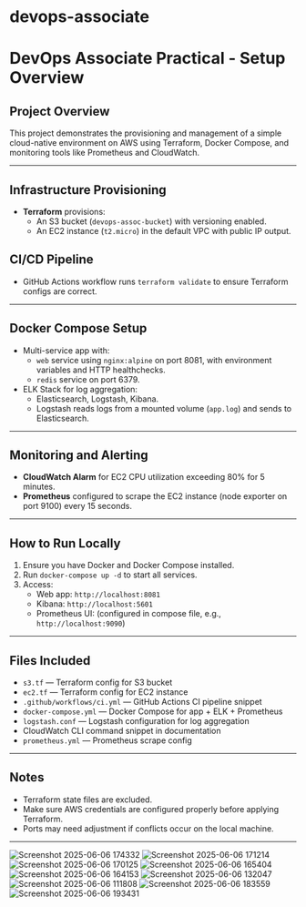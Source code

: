 # devops-associate
# DevOps Associate Practical - Setup Overview

## Project Overview

This project demonstrates the provisioning and management of a simple cloud-native environment on AWS using Terraform, Docker Compose, and monitoring tools like Prometheus and CloudWatch.

---

## Infrastructure Provisioning

- **Terraform** provisions:
  - An S3 bucket (`devops-assoc-bucket`) with versioning enabled.
  - An EC2 instance (`t2.micro`) in the default VPC with public IP output.

## CI/CD Pipeline

- GitHub Actions workflow runs `terraform validate` to ensure Terraform configs are correct.

---

## Docker Compose Setup

- Multi-service app with:
  - `web` service using `nginx:alpine` on port 8081, with environment variables and HTTP healthchecks.
  - `redis` service on port 6379.
- ELK Stack for log aggregation:
  - Elasticsearch, Logstash, Kibana.
  - Logstash reads logs from a mounted volume (`app.log`) and sends to Elasticsearch.

---

## Monitoring and Alerting

- **CloudWatch Alarm** for EC2 CPU utilization exceeding 80% for 5 minutes.
- **Prometheus** configured to scrape the EC2 instance (node exporter on port 9100) every 15 seconds.

---

## How to Run Locally

1. Ensure you have Docker and Docker Compose installed.
2. Run `docker-compose up -d` to start all services.
3. Access:
   - Web app: `http://localhost:8081`
   - Kibana: `http://localhost:5601`
   - Prometheus UI: (configured in compose file, e.g., `http://localhost:9090`)

---

## Files Included

- `s3.tf` — Terraform config for S3 bucket
- `ec2.tf` — Terraform config for EC2 instance
- `.github/workflows/ci.yml` — GitHub Actions CI pipeline snippet
- `docker-compose.yml` — Docker Compose for app + ELK + Prometheus
- `logstash.conf` — Logstash configuration for log aggregation
- CloudWatch CLI command snippet in documentation
- `prometheus.yml` — Prometheus scrape config

---

## Notes

- Terraform state files are excluded.
- Make sure AWS credentials are configured properly before applying Terraform.
- Ports may need adjustment if conflicts occur on the local machine.

---
![Screenshot 2025-06-06 174332](https://github.com/user-attachments/assets/2986748a-d479-4959-925c-b431d7f7f9aa)
![Screenshot 2025-06-06 171214](https://github.com/user-attachments/assets/76a057d0-87a7-4234-9071-d93c6f6c2d35)
![Screenshot 2025-06-06 170125](https://github.com/user-attachments/assets/9fdefc7f-ad29-42d2-8f10-20c4b89c9ced)
![Screenshot 2025-06-06 165404](https://github.com/user-attachments/assets/8dc7701a-328f-4ae7-b795-2f7329bea9c3)
![Screenshot 2025-06-06 164153](https://github.com/user-attachments/assets/d7e12155-8ff1-4021-8b93-ff4f26dcf119)
![Screenshot 2025-06-06 132047](https://github.com/user-attachments/assets/da00c525-31e5-4596-ad63-11fa0e54ad75)
![Screenshot 2025-06-06 111808](https://github.com/user-attachments/assets/289195a5-dd0b-4dbd-99ec-382f70688017)
![Screenshot 2025-06-06 183559](https://github.com/user-attachments/assets/c8cccdb0-b725-4c25-a181-ed0567f50b8a)
![Screenshot 2025-06-06 193431](https://github.com/user-attachments/assets/4e03e82b-32e8-4841-b500-f8a29c9514c8)
